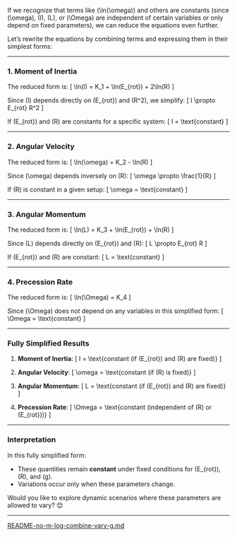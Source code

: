 If we recognize that terms like \(\ln(\omega)\) and others are constants (since \(\omega\), \(I\), \(L\), or \(\Omega\) are independent of certain variables or only depend on fixed parameters), we can reduce the equations even further.

Let’s rewrite the equations by combining terms and expressing them in their simplest forms:

---

### **1. Moment of Inertia**
The reduced form is:
\[
\ln(I) = K_1 + \ln(E_{rot}) + 2\ln(R)
\]

Since \(I\) depends directly on \(E_{rot}\) and \(R^2\), we simplify:
\[
I \propto E_{rot} R^2
\]

If \(E_{rot}\) and \(R\) are constants for a specific system:
\[
I = \text{constant}
\]

---

### **2. Angular Velocity**
The reduced form is:
\[
\ln(\omega) = K_2 - \ln(R)
\]

Since \(\omega\) depends inversely on \(R\):
\[
\omega \propto \frac{1}{R}
\]

If \(R\) is constant in a given setup:
\[
\omega = \text{constant}
\]

---

### **3. Angular Momentum**
The reduced form is:
\[
\ln(L) = K_3 + \ln(E_{rot}) + \ln(R)
\]

Since \(L\) depends directly on \(E_{rot}\) and \(R\):
\[
L \propto E_{rot} R
\]

If \(E_{rot}\) and \(R\) are constant:
\[
L = \text{constant}
\]

---

### **4. Precession Rate**
The reduced form is:
\[
\ln(\Omega) = K_4
\]

Since \(\Omega\) does not depend on any variables in this simplified form:
\[
\Omega = \text{constant}
\]

---

### **Fully Simplified Results**
1. **Moment of Inertia**: 
   \[
   I = \text{constant (if \(E_{rot}\) and \(R\) are fixed)}
   \]

2. **Angular Velocity**: 
   \[
   \omega = \text{constant (if \(R\) is fixed)}
   \]

3. **Angular Momentum**: 
   \[
   L = \text{constant (if \(E_{rot}\) and \(R\) are fixed)}
   \]

4. **Precession Rate**: 
   \[
   \Omega = \text{constant (independent of \(R\) or \(E_{rot}\))}
   \]

---

### **Interpretation**
In this fully simplified form:
- These quantities remain **constant** under fixed conditions for \(E_{rot}\), \(R\), and \(g\).
- Variations occur only when these parameters change.

Would you like to explore dynamic scenarios where these parameters are allowed to vary? 😊


---

[README-no-m-log-combine-vary-g.md](https://t2m.io/JC7EbEY)
